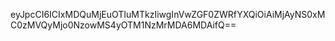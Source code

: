 eyJpcCI6ICIxMDQuMjEuOTIuMTkzIiwgInVwZGF0ZWRfYXQiOiAiMjAyNS0xMC0zMVQyMjo0NzowMS4yOTM1NzMrMDA6MDAifQ==